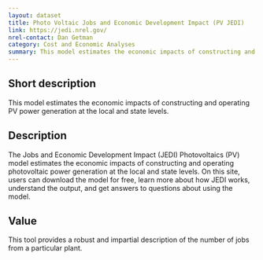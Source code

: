 ```yaml
---
layout: dataset
title: Photo Voltaic Jobs and Economic Development Impact (PV JEDI)
link: https://jedi.nrel.gov/
nrel-contact: Dan Getman
category: Cost and Economic Analyses
summary: This model estimates the economic impacts of constructing and operating PV power generation at the local and state levels.
---
```


## Short description

This model estimates the economic impacts of constructing and operating PV power generation at the local and state levels. 

## Description

The Jobs and Economic Development Impact (JEDI)
Photovoltaics (PV) model estimates the economic
impacts of constructing and operating photovoltaic
power generation at the local and state levels. On this
site, users can download the model for free, learn more
about how JEDI works, understand the output, and get
answers to questions about using the model.

## Value

This tool provides a robust and impartial description of
the number of jobs from a particular plant.
